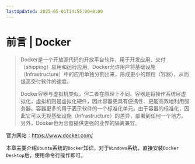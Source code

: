 ```yaml
---
lastUpdated: 2025-05-01T14:55:00+8:00
---
```


# 前言 | Docker

> Docker是一个开放源代码的开放平台软件，用于开发应用、交付（shipping）应用和运行应用。Docker允许用户将基础设施（Infrastructure）中的应用单独分割出来，形成更小的颗粒（容器），从而提高交付软件的速度。
>
> Docker容器与虚拟机类似，但二者在原理上不同。容器是将操作系统层虚拟化，虚拟机则是虚拟化硬件，因此容器更具有便携性、更能高效地利用服务器。容器更多的用于表示软件的一个标准化单元。由于容器的标准化，因此它可以无视基础设施（Infrastructure）的差异，部署到任何一个地方。另外，Docker也为容器提供更强的业界的隔离兼容。

官方网站：<https://www.docker.com/>

本章主要介绍```Ubuntu```系统的```Docker```知识，对于```Windows```系统，直接安装```Docker Desktop```后，使用命令行操作即可。
